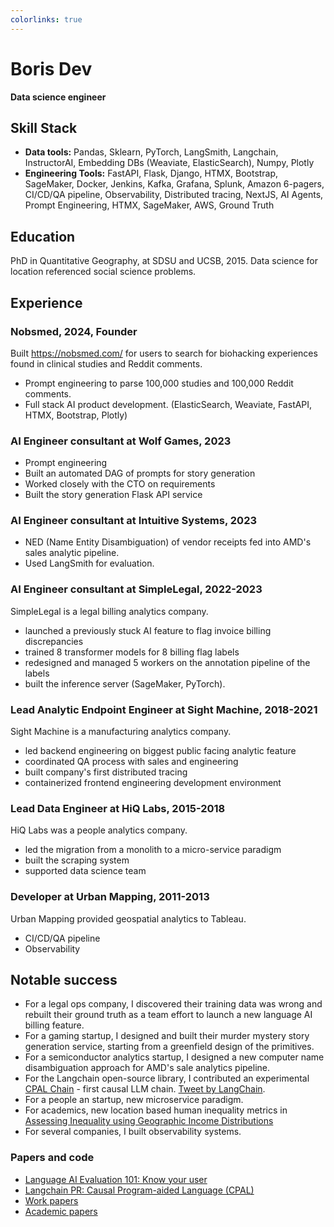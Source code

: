 ```yaml
---
colorlinks: true
---
```


# Boris Dev

**Data science engineer**

## Skill Stack

-   **Data tools:** Pandas, Sklearn, PyTorch, LangSmith, Langchain, InstructorAI, Embedding DBs (Weaviate, ElasticSearch), Numpy, Plotly
-   **Engineering Tools:** FastAPI, Flask, Django, HTMX, Bootstrap, SageMaker, Docker, Jenkins, Kafka, Grafana, Splunk, Amazon 6-pagers, CI/CD/QA pipeline, Observability, Distributed tracing, NextJS, AI Agents, Prompt Engineering, HTMX, SageMaker, AWS, Ground Truth

## Education

PhD in Quantitative Geography, at SDSU and UCSB, 2015. Data science for location referenced social science problems.

## Experience

### Nobsmed, 2024, Founder

Built https://nobsmed.com/ for users to search for biohacking experiences
found in clinical studies and Reddit comments.

-   Prompt engineering to parse 100,000 studies and 100,000 Reddit comments.
-   Full stack AI product development. (ElasticSearch, Weaviate, FastAPI, HTMX, Bootstrap, Plotly)

### AI Engineer consultant at Wolf Games, 2023

-   Prompt engineering
-   Built an automated DAG of prompts for story generation
-   Worked closely with the CTO on requirements
-   Built the story generation Flask API service

### AI Engineer consultant at Intuitive Systems, 2023

-   NED (Name Entity Disambiguation) of vendor receipts fed into AMD's sales analytic pipeline.
-   Used LangSmith for evaluation.

### AI Engineer consultant at SimpleLegal, 2022-2023

SimpleLegal is a legal billing analytics company.

-   launched a previously stuck AI feature to flag invoice billing discrepancies
-   trained 8 transformer models for 8 billing flag labels
-   redesigned and managed 5 workers on the annotation pipeline of the labels
-   built the inference server (SageMaker, PyTorch).

### Lead Analytic Endpoint Engineer at Sight Machine, 2018-2021

Sight Machine is a manufacturing analytics company.

-   led backend engineering on biggest public facing analytic feature
-   coordinated QA process with sales and engineering
-   built company's first distributed tracing
-   containerized frontend engineering development environment

### Lead Data Engineer at HiQ Labs, 2015-2018

HiQ Labs was a people analytics company.

-   led the migration from a monolith to a micro-service paradigm
-   built the scraping system
-   supported data science team

### Developer at Urban Mapping, 2011-2013

Urban Mapping provided geospatial analytics to Tableau.

-   CI/CD/QA pipeline
-   Observability

## Notable success

-   For a legal ops company, I discovered their training data was wrong and rebuilt their ground truth as a team effort to launch a new language AI billing feature.
-   For a gaming startup, I designed and built their murder mystery story generation service, starting from a greenfield design of the primitives.
-   For a semiconductor analytics startup, I designed a new computer name disambiguation approach for AMD's sale analytics pipeline.
-   For the Langchain open-source library, I contributed an experimental [CPAL Chain](https://github.com/hwchase17/langchain/pull/6255) - first causal LLM chain. [Tweet by LangChain](https://twitter.com/LangChainAI/status/1678797225013440514).
-   For a people an startup, new microservice paradigm.
-   For academics, new location based human inequality metrics in [Assessing Inequality using Geographic Income Distributions](https://escholarship.org/content/qt8br7d5df/qt8br7d5df.pdf)
-   For several companies, I built observability systems.

<!--
## Interesting activities

-   For my side-project, Nobsmed.com, I am making a website to help people compare their treatment options by summarizing clinical study outcomes along with Reddit personal experience anecdotal comments.
-   I climbed Cotopaxi (21,000 ft), survived bodyboarding Mexpipe, worked with students in Medellín, Columbia to make [ClusterPy](https://github.com/clusterpy/clusterpy), was a kids snowboard instructor at Vail Resorts, CO, was an assistant manager at Gundy's Grill in Vail Resorts, CO, was a counselor for severely emotionally disturbed children at Seneca Institute, CA.

-->

### Papers and code

-   [Language AI Evaluation 101: Know your user](https://medium.com/@boris.dev/why-did-your-language-ai-feature-fail-66a280954287)
-   [Langchain PR: Causal Program-aided Language
    (CPAL)](https://github.com/hwchase17/langchain/pull/6255)
-   [Work papers](https://docs.google.com/document/d/1pMID97O4hHkK8ok7cwLH4Y4KpsgQSPUAXtYrscwcyb4/edit)
-   [Academic papers](https://scholar.google.com/citations?hl=en&user=Nk4jOl0AAAAJ&view_op=list_works&gmla=AKKJWFcXmp1czN7ENwhvDx7hvgEHHD9lR1FLROPUvMco2ptysbNAe0Cdya8R9DZUmePAtMN53t2N97S_t5xA4NF-)
